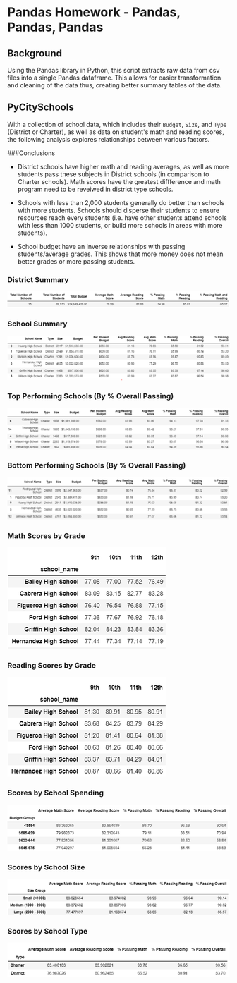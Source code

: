 # Pandas Homework - Pandas, Pandas, Pandas

## Background

Using the Pandas library in Python, this script extracts raw data from csv files into a single Pandas dataframe. This allows for easier transformation and cleaning of the data thus, creating better summary tables of the data. 

## PyCitySchools

With a collection of school data, which includes their `Budget`, `Size`, and `Type` (District or Charter), as well as data on student's math and reading scores, the following analysis explores relationships between various factors. 

###Conclusions

* District schools have higher math and reading averages, as well as more students pass these subjects in District schools (in comparison to Charter schools). Math scores have the greatest diffference and math program need to be reveiwed in district type schools.

* Schools with less than 2,000 students generally do better than schools with more students. Schools should disperse their students to ensure resources reach every students (i.e. have other students attend schools with less than 1000 students, or build more schools in areas with more students). 

* School budget have an inverse relationships with passing students/average grades. This shows that more money does not mean better grades or more passing students. 

### District Summary

![District Summary](Images/conclusion1.png)

### School Summary

![School Summary](Images/conclusion2.png)

### Top Performing Schools (By % Overall Passing)

![Top Schools](Images/conclusion3.png)

### Bottom Performing Schools (By % Overall Passing)

![Bottom Schools](Images/conclusion4.png)

### Math Scores by Grade

![Math Scores](Images/conclusion5.png)

### Reading Scores by Grade

![Reading Scores](Images/conclusion6.png)

### Scores by School Spending

![School Spending](Images/conclusion7.png)

### Scores by School Size

![School Size](Images/conclusion8.png)

### Scores by School Type

![School Type](Images/conclusion9.png)


